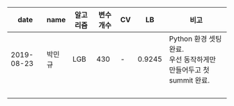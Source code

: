 
| date| name | 알고리즘 | 변수개수 | CV | LB | 비고 |
|-----|------|---------|---------|----|-----|-----|
| 2019-08-23 | 박민규 | LGB | 430 | - | 0.9245 | Python 환경 셋팅 완료.</br>우선 동작하게만 만들어두고 첫 summit 완료. |
|            | 　     | 　  | 　  |        |        |                     |

